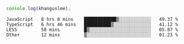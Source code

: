 ```js
console.log(khanguslee);
```

<!--START_SECTION:waka-->

```text
JavaScript   8 hrs 8 mins    ████████████▒░░░░░░░░░░░░   49.37 %
TypeScript   6 hrs 46 mins   ██████████▒░░░░░░░░░░░░░░   41.12 %
LESS         58 mins         █▒░░░░░░░░░░░░░░░░░░░░░░░   05.87 %
Other        12 mins         ▒░░░░░░░░░░░░░░░░░░░░░░░░   01.23 %
```

<!--END_SECTION:waka-->

<!--
**khanguslee/khanguslee** is a ✨ _special_ ✨ repository because its `README.md` (this file) appears on your GitHub profile.

Here are some ideas to get you started:

- 🔭 I’m currently working on ...
- 🌱 I’m currently learning ...
- 👯 I’m looking to collaborate on ...
- 🤔 I’m looking for help with ...
- 💬 Ask me about ...
- 📫 How to reach me: ...
- 😄 Pronouns: ...
- ⚡ Fun fact: ...
-->
